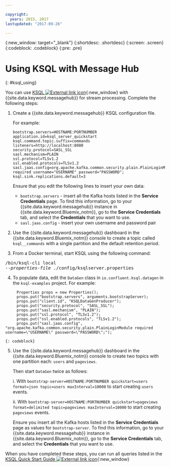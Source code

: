 ```yaml
---

copyright:
  years: 2015, 2017
lastupdated: "2017-09-26"

---
```


{:new_window: target="_blank"}
{:shortdesc: .shortdesc}
{:screen: .screen}
{:codeblock: .codeblock}
{:pre: .pre}

# Using KSQL with Message Hub
{: #ksql_using}

You can use [KSQL ![External link icon](../../icons/launch-glyph.svg "External link icon")](https://github.com/confluentinc/ksql){:new_window} with {{site.data.keyword.messagehub}} for stream processing. Complete the following steps:

1. Create a {{site.data.keyword.messagehub}} KSQL configuration file.

    For example:
    ```
    bootstrap.servers=HOSTNAME:PORTNUMBER
    application.id=ksql_server_quickstart
    ksql.command.topic.suffix=commands
    listeners=http://localhost:8080
    security.protocol=SASL_SSL
    sasl.mechanism=PLAIN
    ssl.protocol=TLSv1.2
    ssl.enabled.protocols=TLSv1.2
    sasl.jaas.config=org.apache.kafka.common.security.plain.PlainLoginModule required username="USERNAME" password="PASSWORD";
    ksql.sink.replications.default=3
    ```
    Ensure that you edit the following lines to insert your own data:
	- ```bootstrap.servers``` - insert all the Kafka hosts listed in the **Service Credentials** page.  To find this information, go to your
	{{site.data.keyword.messagehub}} instance in {{site.data.keyword.Bluemix_notm}}, go to the **Service Credentials** tab, and select the
	**Credentials** that you want to use.
	- ```sasl.jaas.config``` - insert your own username and password pair
	
2. Use the {{site.data.keyword.messagehub}} dashboard in the {{site.data.keyword.Bluemix_notm}} console to create a topic called ```ksql__commands``` with a single partition and the default retention period.
3. From a Docker terminal, start KSQL using the following command:
<pre class="pre">/bin/ksql-cli local 
--<var class="keyword varname">properties-file</var> ./config/ksqlserver.properties
</pre>
4. To populate data, edit the ```DataGen``` class in ```io.confluent.ksql.datagen``` in the ```ksql-examples``` project. For example:
```
     Properties props = new Properties();
     props.put("bootstrap.servers", arguments.bootstrapServer);
     props.put("client.id", "KSQLDataGenProducer");
     props.put("security.protocol", "SASL_SSL");
     props.put("sasl.mechanism", "PLAIN");
     props.put("ssl.protocol", "TLSv1.2");
     props.put("ssl.enabled.protocols", "TLSv1.2");
     props.put("sasl.jaas.config", "org.apache.kafka.common.security.plain.PlainLoginModule required username=\"USERNAME\" password=\"PASSWORD\";"); 
```
    {: codeblock}
5. Use the {{site.data.keyword.messagehub}} dashboard in the {{site.data.keyword.Bluemix_notm}} console to create two topics with one partition each: ```users``` and ```pageviews```.

    Then start ```DataGen``` twice as follows:
	
    i. With ```bootstrap-server=HOSTNAME:PORTNUMBER quickstart=users format=json topic=users maxInterval=10000``` to start creating ```users``` events.
	
    ii. With ```bootstrap-server=HOSTNAME:PORTNUMBER quickstart=pageviews format=delimited topic=pageviews maxInterval=10000``` to start creating ```pageviews``` events.
	
	Ensure you insert all the Kafka hosts listed in the **Service Credentials** page as values for ```bootstrap-server```. To find this information, go to your {{site.data.keyword.messagehub}} instance in {{site.data.keyword.Bluemix_notm}}, go to the **Service Credentials** tab, and select the **Credentials** that you want to use.

When you have completed these steps, you can run all queries listed in the [KSQL Quick Start Guide ![External link icon](../../icons/launch-glyph.svg "External link icon")](https://github.com/confluentinc/ksql/tree/0.1.x/docs/quickstart#create-a-stream-and-table){:new_window}

